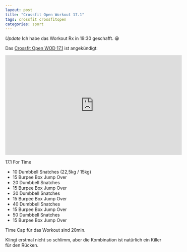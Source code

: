 ```yaml
---
layout: post
title: "Crossfit Open Workout 17.1"
tags: crossfit crossfitopen
categories: sport
---
```

*Update* Ich habe das Workout Rx in 19:30 geschafft. 😀

Das [Crossfit Open WOD 17.1][0] ist angekündigt:

<iframe width="560" height="315" src="https://www.youtube-nocookie.com/embed/ufUKkrH03rE" frameborder="0" allowfullscreen></iframe>

17.1 For Time

  * 10 Dumbbell Snatches (22,5kg / 15kg)
  * 15 Burpee Box Jump Over
  * 20 Dumbbell Snatches
  * 15 Burpee Box Jump Over
  * 30 Dumbbell Snatches
  * 15 Burpee Box Jump Over
  * 40 Dumbbell Snatches
  * 15 Burpee Box Jump Over
  * 50 Dumbbell Snatches
  * 15 Burpee Box Jump Over

Time Cap für das Workout sind 20min.

Klingt erstmal nicht so schlimm, aber die Kombination ist natürlich ein Killer für den Rücken.

[0]: https://games.crossfit.com/workouts/open/2017/17.1?division=1&workout_type=rx
